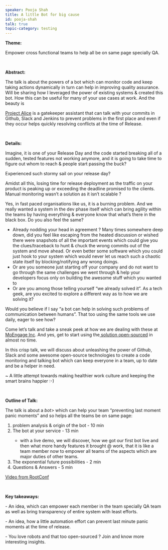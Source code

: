 ```yaml
---
speaker: Pooja Shah
title: A little Bot for big cause
id: pooja-shah
talk: true
topic-category: testing
---
```


<!--<a href="http://www.slideshare.net/Kevlin/the-error-of-our-ways">[Slides]</a>-->

<p><strong>Theme:</strong></p>
<p>Empower cross functional teams to help all be on same page specially QA.</p>
<p>&nbsp;</p>
<p><strong>Abstract:</strong></p>
<p>The talk is about the powers of a bot which can monitor code and keep taking actions dynamically in turn can help in improving quality assurance. Will be sharing how I leveraged the power of existing systems &amp; created this bot. How this can be useful for many of your use cases at work. And the beauty is</p>
<p><a  href="https://github.com/moengage/alice">Project Alice</a> is a gatekeeper assistant that can talk with your commits in Github, Slack and Jenkins to prevent problems in the first place and even if they occur helps quickly resolving conflicts at the time of Release.</p>
<p>&nbsp;</p>
<p><strong>Details:</strong></p>
<p>Imagine, it is one of your Release Day and the code started breaking all of a sudden, tested features not working anymore, and it is going to take time to figure out whom to reach &amp; people start passing the buck?</p>
<p>Experienced such stormy sail on your release day?</p>
<p>Amidst all this, losing time for release deployment as the traffic on your product is peaking up or exceeding the deadline promised to the clients. Manual monitoring wasn&rsquo;t a solution as it isn&rsquo;t scalable ?</p>
<p>Yes, in fast paced organisations like us, it is a burning problem. And we really wanted a system in the dev phase itself which can bring agility within the teams by having everything &amp; everyone know that what&rsquo;s there in the black box. Do you also feel the same?</p>
<ul>
<li>Already nodding your head in agreement ? Many times somewhere deep down, did you feel like escaping from the heated discussion or wished there were snapshots of all the important events which could give you the clues/traceback to hunt &amp; chuck the wrong commits out of the system and move ahead. Or even better some software which you could just hook to your system which would never let us reach such a chaotic state itself by blocking/notifying any wrong doings.</li>
<li>Or are you someone just starting off your company and do not want to go through the same challenges we went through &amp; help your developers focus only on building the awesome stuff which you wanted to</li>
<li>Or are you among those telling yourself &ldquo;we already solved it&rdquo;. As a tech geek, are you excited to explore a different way as to how we are solving it?</li>
</ul>
<p>Would you believe if I say &ldquo;a bot can help in solving such problems of communication between humans&rdquo;. That too using the same tools we use daily, eager to see how?</p>
<p>Come let&rsquo;s talk and take a sneak peek at how we are dealing with these at<a  href="http://moengage.com/"> MoEngage Inc</a>. And yes, get to start using the<a  href="https://github.com/moengage/alice"> solution open-sourced</a> in almost no time.</p>
<p>In this crisp talk, we will discuss about unleashing the power of Github, Slack and some awesome open-source technologies to create a code monitoring and talking bot which can keep everyone in a team, up to date and be a helper in need.</p>
<p>~ A little attempt towards making healthier work culture and keeping the smart brains happier :-)</p>
<p>&nbsp;</p>
<p><strong>Outline of Talk:</strong></p>
<p>The talk is about a <em>bot></em> which can help your team &ldquo;preventing last moment panic moments&rdquo; and so helps all the teams be on same page:</p>
<ol>
<li>problem analysis &amp; origin of the bot - 10 min</li>
<li>The bot at your service - 13 min</li>
<ul>
<li>with a live demo, we will discover, how we got our first bot live and then what more handy features it brought @ work, that it is like a team member now to empower all teams of the aspects which are major duties of other teams.</li>
</ul>
<li>The exponential future possibilities - 2 min</li>
<li>Questions &amp; Answers - 5 min</li>
</ol>
<p><a  href="https://youtu.be/VrJgioOtX8c?t=1m27s">Video from RootConf</a></p>
<p>&nbsp;</p>
<p><strong>Key takeaways:</strong></p>
<p>- An idea, which can empower each member in the team specially QA team as well as bring transparency of entire system with least efforts.</p>
<p>- An idea, how a little automation effort can prevent last minute panic moments at the time of release. </p>
<p>- You love robots and that too open-sourced ? Join and know more interesting insights.</p>

